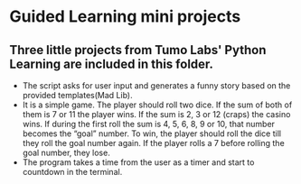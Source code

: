 # Guided Learning mini projects

## Three little projects from Tumo Labs' Python Learning are included in this folder.

* The script asks for user input and generates a funny story based on the provided templates(Mad Lib).
* It is a simple game. The player should roll two dice. If the sum of both of them is 7 or 11 the player wins. 
If the sum is 2, 3 or 12 (craps) the casino wins. If during the first roll the sum is 4, 5, 6, 8, 9 or 10, 
that number becomes the “goal” number. To win, the player should roll the dice till they roll the goal number again. 
If the player rolls a 7 before rolling the goal number, they lose.
* The program takes a time from the user as a timer and start to countdown in the terminal.
